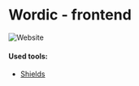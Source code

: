 # Wordic - frontend

![Website](https://img.shields.io/website?style=plastic&url=https%3A%2F%2Fwordic.it)


#### Used tools:
- [Shields](https://shields.io/)
